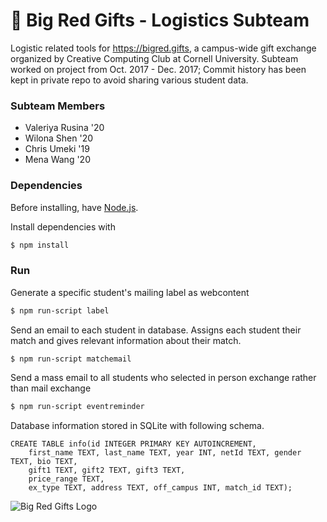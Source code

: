 # 🎁 Big Red Gifts - Logistics Subteam
Logistic related tools for https://bigred.gifts, a campus-wide gift exchange organized by Creative Computing Club at Cornell University. Subteam worked on project from Oct. 2017 - Dec. 2017; Commit history has been kept in private repo to avoid sharing various student data.
### Subteam Members
* Valeriya Rusina '20  
* Wilona Shen '20  
* Chris Umeki '19  
* Mena Wang '20
### Dependencies
Before installing, have [Node.js](https://nodejs.org/en/download/).

Install dependencies with
```bash
$ npm install
```
### Run

Generate a specific student's mailing label as webcontent
```bash
$ npm run-script label
```
Send an email to each student in database. Assigns each student their match and gives relevant information about their match.
```bash
$ npm run-script matchemail
```
Send a mass email to all students who selected in person exchange rather than mail exchange
```bash
$ npm run-script eventreminder
```

Database information stored in SQLite with following schema.

```sqlite
CREATE TABLE info(id INTEGER PRIMARY KEY AUTOINCREMENT,
    first_name TEXT, last_name TEXT, year INT, netId TEXT, gender TEXT, bio TEXT,
    gift1 TEXT, gift2 TEXT, gift3 TEXT,
    price_range TEXT,
    ex_type TEXT, address TEXT, off_campus INT, match_id TEXT);
```

![Big Red Gifts Logo](https://bigred.gifts/images/logo.png)
